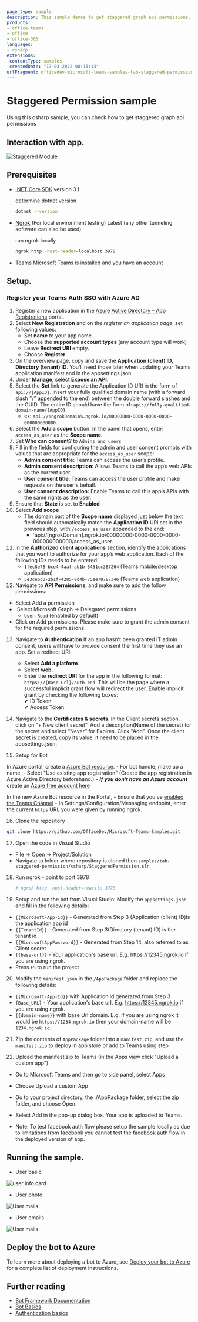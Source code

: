 ```yaml
---
page_type: sample
description: This sample demos to get staggered graph api permissions.
products:
- office-teams
- office
- office-365
languages:
- csharp
extensions:
 contentType: samples
 createdDate: "17-03-2022 00:15:13"
urlFragment: officedev-microsoft-teams-samples-tab-staggered-permission-csharp
---
```


# Staggered Permission sample

Using this csharp sample, you can check how to get staggered graph api permissions

## Interaction with app.

![Staggered Module](StaggeredPermission/Images/StaggeredModule.gif)
 
## Prerequisites

- [.NET Core SDK](https://dotnet.microsoft.com/download) version 3.1

  determine dotnet version
  ```bash
  dotnet --version
  ```
- [Ngrok](https://ngrok.com/download) (For local environment testing) Latest (any other tunneling software can also be used)
  
  run ngrok locally
  ```bash
  ngrok http -host-header=localhost 3978
  ```
- [Teams](https://teams.microsoft.com) Microsoft Teams is installed and you have an account

## Setup.

### Register your Teams Auth SSO with Azure AD

1. Register a new application in the [Azure Active Directory – App Registrations](https://go.microsoft.com/fwlink/?linkid=2083908) portal.
2. Select **New Registration** and on the *register an application page*, set following values:
    * Set **name** to your app name.
    * Choose the **supported account types** (any account type will work)
    * Leave **Redirect URI** empty.
    * Choose **Register**.
3. On the overview page, copy and save the **Application (client) ID, Directory (tenant) ID**. You’ll need those later when updating your Teams application manifest and in the appsettings.json.
4. Under **Manage**, select **Expose an API**. 
5. Select the **Set** link to generate the Application ID URI in the form of `api://{AppID}`. Insert your fully qualified domain name (with a forward slash "/" appended to the end) between the double forward slashes and the GUID. The entire ID should have the form of: `api://fully-qualified-domain-name/{AppID}`
    * ex: `api://%ngrokDomain%.ngrok.io/00000000-0000-0000-0000-000000000000`.
6. Select the **Add a scope** button. In the panel that opens, enter `access_as_user` as the **Scope name**.
7. Set **Who can consent?** to `Admins and users`
8. Fill in the fields for configuring the admin and user consent prompts with values that are appropriate for the `access_as_user` scope:
    * **Admin consent title:** Teams can access the user’s profile.
    * **Admin consent description**: Allows Teams to call the app’s web APIs as the current user.
    * **User consent title**: Teams can access the user profile and make requests on the user's behalf.
    * **User consent description:** Enable Teams to call this app’s APIs with the same rights as the user.
9. Ensure that **State** is set to **Enabled**
10. Select **Add scope**
    * The domain part of the **Scope name** displayed just below the text field should automatically match the **Application ID** URI set in the previous step, with `/access_as_user` appended to the end:
        * `api://[ngrokDomain].ngrok.io/00000000-0000-0000-0000-000000000000/access_as_user.
11. In the **Authorized client applications** section, identify the applications that you want to authorize for your app’s web application. Each of the following IDs needs to be entered:
    * `1fec8e78-bce4-4aaf-ab1b-5451cc387264` (Teams mobile/desktop application)
    * `5e3ce6c0-2b1f-4285-8d4b-75ee78787346` (Teams web application)
12. Navigate to **API Permissions**, and make sure to add the follow permissions:
-   Select Add a permission
-   Select Microsoft Graph -\> Delegated permissions.
    - `User.Read` (enabled by default)
-   Click on Add permissions. Please make sure to grant the admin consent for the required permissions.
13. Navigate to **Authentication**
    If an app hasn't been granted IT admin consent, users will have to provide consent the first time they use an app.
    Set a redirect URI:
    * Select **Add a platform**.
    * Select **web**.
    * Enter the **redirect URI** for the app in the following format: `https://{Base_Url}/auth-end`. This will be the page where a successful implicit grant flow will redirect the user.
    Enable implicit grant by checking the following boxes:  
    ✔ ID Token  
    ✔ Access Token  
14.  Navigate to the **Certificates & secrets**. In the Client secrets section, click on "+ New client secret". Add a description(Name of the secret) for the secret and select “Never” for Expires. Click "Add". Once the client secret is created, copy its value, it need to be placed in the appsettings.json. 

15.  Setup for Bot

   In Azure portal, create a [Azure Bot resource](https://docs.microsoft.com/en-us/azure/bot-service/bot-service-quickstart-registration).
    - For bot handle, make up a name.
    - Select "Use existing app registration" (Create the app registration in Azure Active Directory beforehand.)
    - __*If you don't have an Azure account*__ create an [Azure free account here](https://azure.microsoft.com/en-us/free/)
    
   In the new Azure Bot resource in the Portal, 
    - Ensure that you've [enabled the Teams Channel](https://learn.microsoft.com/en-us/azure/bot-service/channel-connect-teams?view=azure-bot-service-4.0)
    - In Settings/Configuration/Messaging endpoint, enter the current `https` URL you were given by running ngrok.
  
16. Clone the repository
   ```bash
   git clone https://github.com/OfficeDev/Microsoft-Teams-Samples.git
   ```
 

17. Open the code in Visual Studio
   - File -> Open -> Project/Solution
   - Navigate to folder where repository is cloned then `samples/tab-staggered-permission/csharp/StaggeredPermission.sln`
    
18. Run ngrok - point to port 3978

    ```bash
    # ngrok http -host-header=rewrite 3978
    ```
 
19. Setup and run the bot from Visual Studio: 
    Modify the `appsettings.json` and fill in the following details:
   - `{{Microsoft-App-id}}` - Generated from Step 3 (Application (client) ID)is the application app id
   - `{{TenantId}}` - Generated from Step 3(Directory (tenant) ID) is the tenant id
   - `{{MicrosoftAppPassword}}` - Generated from Step 14, also referred to as Client secret
   - `{{base-url}}` - Your application's base url. E.g. https://12345.ngrok.io if you are using ngrok.
   - Press `F5` to run the project
	 
20. Modify the `manifest.json` in the `/AppPackage` folder and replace the following details:
   - `{{Microsoft-App-Id}}` with Application id generated from Step 3
   - `{Base_URL}` - Your application's base url. E.g. https://12345.ngrok.io if you are using ngrok.
   - `{{domain-name}}` with base Url domain. E.g. if you are using ngrok it would be `https://1234.ngrok.io` then your domain-name will be `1234.ngrok.io`.

21. Zip the contents of `AppPackage` folder into a `manifest.zip`, and use the `manifest.zip` to deploy in app store or add to Teams using step

21. Upload the manifest.zip to Teams (in the Apps view click "Upload a custom app")
   - Go to Microsoft Teams and then go to side panel, select Apps
   - Choose Upload a custom App
   - Go to your project directory, the ./AppPackage folder, select the zip folder, and choose Open.
   - Select Add in the pop-up dialog box. Your app is uploaded to Teams.

- Note: To test facebook auth flow please setup the sample locally as due to limitations from facebook you cannot test the facebook auth flow in the deployed version of app.

## Running the sample.

 - User basic

![user info card](StaggeredPermission/Images/user-info.png)

  - User photo

![User mails](StaggeredPermission/Images/user-photo.png)

- User emails

![User mails](StaggeredPermission/Images/user-mails.png)
   

## Deploy the bot to Azure

To learn more about deploying a bot to Azure, see [Deploy your bot to Azure](https://aka.ms/azuredeployment) for a complete list of deployment instructions.

## Further reading

- [Bot Framework Documentation](https://docs.botframework.com)
- [Bot Basics](https://docs.microsoft.com/azure/bot-service/bot-builder-basics?view=azure-bot-service-4.0)
- [Authentication basics](https://docs.microsoft.com/en-us/microsoftteams/platform/concepts/authentication/authentication)
